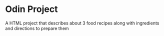 # Odin Project

A HTML project that describes about 3 food recipes along with ingredients and directions to prepare them